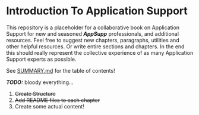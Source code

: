 Introduction To Application Support
===================================

This repository is a placeholder for a collaborative book on Application Support for new and seasoned ***AppSupp*** professionals, and additional resources. Feel free to suggest new chapters, paragraphs, utilities and other helpful resources. Or write entire sections and chapters. In the end this should really represent the collective experience of as many Application Support experts as possible.

See [SUMMARY.md](./SUMMARY.md) for the table of contents!

***TODO:*** bloody everything...

1. ~~Create Structure~~
2. ~~Add README files to each chapter~~
3. Create some actual content!
